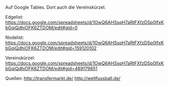 Auf Google Tables. Dort auch die Vereinskürzel.

Edgelist: https://docs.google.com/spreadsheets/d/1OwQ6AHSsqH7aRtFXfzDSp0lfxKbGqiQdhiOFK6ZTDOM/edit#gid=0 

Nodelist: https://docs.google.com/spreadsheets/d/1OwQ6AHSsqH7aRtFXfzDSp0lfxKbGqiQdhiOFK6ZTDOM/edit#gid=159120102 

Vereinskürzel: https://docs.google.com/spreadsheets/d/1OwQ6AHSsqH7aRtFXfzDSp0lfxKbGqiQdhiOFK6ZTDOM/edit#gid=489179851 


Quellen: http://transfermarkt.de/ http://weltfussball.de/
